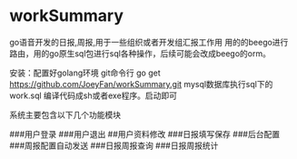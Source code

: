 # workSummary
go语音开发的日报,周报,用于一些组织或者开发组汇报工作用
用的的beego进行路由，用的go原生sql包进行sql各种操作，后续可能会改成beego的orm。

安装：配置好golang环境
git命令行 go get https://github.com/JoeyFan/workSummary.git
mysql数据库执行sql下的work.sql
编译代码成sh或者exe程序。启动即可

系统主要包含以下几个功能模块

###用户登录
###用户退出
##用户资料修改
###日报填写保存
###后台配置
###周报配置自动发送
###日报周报查询
###日报周报统计

